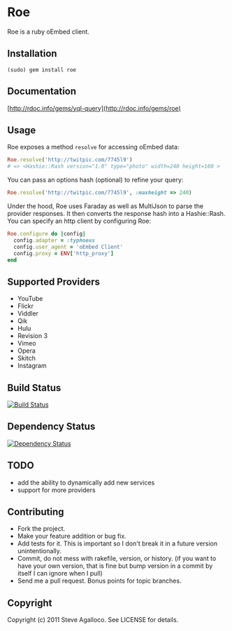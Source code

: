# Roe

Roe is a ruby oEmbed client.

## Installation

    (sudo) gem install roe


## Documentation

[http://rdoc.info/gems/yql-query](http://rdoc.info/gems/roe)

## Usage

Roe exposes a method `resolve` for accessing oEmbed data:

```ruby
Roe.resolve('http://twitpic.com/7745l9')
# => <Hashie::Rash version="1.0" type="photo" width=240 height=160 >
```

You can pass an options hash (optional) to refine your query:

```ruby
Roe.resolve('http://twitpic.com/7745l9', :maxheight => 240)
```

Under the hood, Roe uses Faraday as well as MultiJson to parse the provider
responses.  It then converts the response hash into a Hashie::Rash.  You can
specify an http client by configuring Roe:

```ruby
Roe.configure do |config|
  config.adapter = :typhoeus
  config.user_agent = 'oEmbed Client'
  config.proxy = ENV['http_proxy']
end
```

## Supported Providers

  * YouTube
  * Flickr
  * Viddler
  * Qik
  * Hulu
  * Revision 3
  * Vimeo
  * Opera
  * Skitch
  * Instagram

## <a name="ci"></a>Build Status
[![Build Status](https://secure.travis-ci.org/spagalloco/roe.png)][ci]

[ci]: http://travis-ci.org/spagalloco/roe

## <a name="dependencies"></a>Dependency Status
[![Dependency Status](https://gemnasium.com/spagalloco/roe.png)][gemnasium]

[gemnasium]: https://gemnasium.com/spagalloco/roe

## TODO

* add the ability to dynamically add new services
* support for more providers

## Contributing

* Fork the project.
* Make your feature addition or bug fix.
* Add tests for it. This is important so I don't break it in a
  future version unintentionally.
* Commit, do not mess with rakefile, version, or history.
  (if you want to have your own version, that is fine but bump version in a commit by itself I can ignore when I pull)
* Send me a pull request. Bonus points for topic branches.

## Copyright

Copyright (c) 2011 Steve Agalloco. See LICENSE for details.